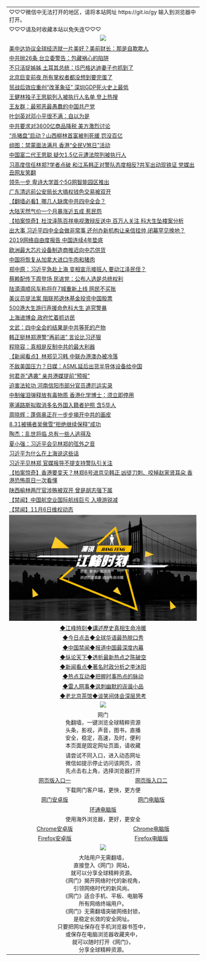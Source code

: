  <table>
<tr>
<td colspan="2" align=left>
♡♡♡微信中无法打开的地区，请将本站网址 https://git.io/gy 输入到浏览器中打开。 
 </td>
</tr>
 <tr>
 <td colspan="2" align=left>
♡♡♡请及时收藏本站以免失连♡♡♡
</td>
 </tr>
  <tr>
    <td colspan="2" align=center><img src="https://cdn.jsdelivr.net/gh/gyoupiodf/im1/%E7%BD%91%E9%97%A8%E6%96%B0%E9%97%BB1.jpg"></td>
 </tr>
<tr><td colspan="2" align="left"><a href="https://xball.casa/oo.aspx?name=c1092120&key=eqxowaguscvmxdgc&from=gy">美中达协议全球经济就一片美好？美前财长：那是自欺欺人</a></td></tr>
<tr><td colspan="2" align="left"><a href="https://xball.casa/oo.aspx?name=c1092137&key=eqxowaguscvmxdgc&from=gy">中共抛26条 台立委警告：包藏祸心的陷阱</a></td></tr>
<tr><td colspan="2" align="left"><a href="https://xball.casa/oo.aspx?name=c1092132&key=eqxowaguscvmxdgc&from=gy">不只活捉姊姊 土耳其总统：IS巴格达迪妻子也抓到了</a></td></tr>
<tr><td colspan="2" align="left"><a href="https://xball.casa/oo.aspx?name=c1091394&key=eqxowaguscvmxdgc&from=gy">北京巨变前夜 所有掌权者都没想到要完蛋了</a></td></tr>
<tr><td colspan="2" align="left"><a href="https://xball.casa/oo.aspx?name=c1092129&key=eqxowaguscvmxdgc&from=gy">贸战后效应重创“改革象征” 深圳GDP死火史上最低</a></td></tr>
<tr><td colspan="2" align="left"><a href="https://xball.casa/oo.aspx?name=c1091907&key=eqxowaguscvmxdgc&from=gy">王健林独子王思聪列入被执行人名单 登上热搜</a></td></tr>
<tr><td colspan="2" align="left"><a href="https://xball.casa/oo.aspx?name=c1091961&key=eqxowaguscvmxdgc&from=gy">王友群：最邪恶最愚蠢的中国共产党</a></td></tr>
<tr><td colspan="2" align="left"><a href="https://xball.casa/oo.aspx?name=c1092100&key=eqxowaguscvmxdgc&from=gy">叶剑英对邓小平很不满：自以为是</a></td></tr>
<tr><td colspan="2" align="left"><a href="https://xball.casa/oo.aspx?name=c1091709&key=eqxowaguscvmxdgc&from=gy">中共要求对3600亿商品降税 美方激烈讨论</a></td></tr>
<tr><td colspan="2" align="left"><a href="https://xball.casa/oo.aspx?name=c1091774&key=eqxowaguscvmxdgc&from=gy">“杀猪盘”启动？山西柳林首富被判死缓 罚没百亿</a></td></tr>
<tr><td colspan="2" align="left"><a href="https://xball.casa/oo.aspx?name=c1092139&key=eqxowaguscvmxdgc&from=gy">组图：禁蒙面法满月 香港“全民V煞日”活动</a></td></tr>
<tr><td colspan="2" align="left"><a href="https://xball.casa/oo.aspx?name=c1092119&key=eqxowaguscvmxdgc&from=gy">中国富二代王思聪 疑欠1.5亿元遭法院列被执行人</a></td></tr>
<tr><td colspan="2" align="left"><a href="https://xball.casa/oo.aspx?name=c1092110&key=eqxowaguscvmxdgc&from=gy">习高度信任林郑?学者点破 和江系韩正对警队态度相反?共军出动现铁证 党媒出丑网友笑翻</a></td></tr>
<tr><td colspan="2" align="left"><a href="https://xball.casa/oo.aspx?name=c1092158&key=eqxowaguscvmxdgc&from=gy">领先一步 卑诗大学首个5G网智能园区推出</a></td></tr>
<tr><td colspan="2" align="left"><a href="https://xball.casa/oo.aspx?name=c1091962&key=eqxowaguscvmxdgc&from=gy">广东清远前公安局长大搞权钱色交易被双开</a></td></tr>
<tr><td colspan="2" align="left"><a href="https://xball.casa/oo.aspx?name=c1091574&key=eqxowaguscvmxdgc&from=gy">【翻墙必看】哪几人缺席中共四中全会？</a></td></tr>
<tr><td colspan="2" align="left"><a href="https://xball.casa/oo.aspx?name=c1092122&key=eqxowaguscvmxdgc&from=gy">大陆天然气价一个月暴涨近五成 惹民怨</a></td></tr>
<tr><td colspan="2" align="left"><a href="https://xball.casa/oo.aspx?name=c1091896&key=eqxowaguscvmxdgc&from=gy">【拍案惊奇】杜汶泽陈百祥电视激辩反送中 百万人关注 科大生坠楼案分析</a></td></tr>
<tr><td colspan="2" align="left"><a href="https://xball.casa/oo.aspx?name=c1092094&key=eqxowaguscvmxdgc&from=gy">出大事 习近平四中全会做非常事 还创办新机构让亲信挂帅 闭幕罕见换地？</a></td></tr>
<tr><td colspan="2" align="left"><a href="https://xball.casa/oo.aspx?name=c1092170&key=eqxowaguscvmxdgc&from=gy">2019网络自由度报告 中国连续4年垫底</a></td></tr>
<tr><td colspan="2" align="left"><a href="https://xball.casa/oo.aspx?name=c1092125&key=eqxowaguscvmxdgc&from=gy">欧洲最大芯片设备制造商推迟向中芯供货</a></td></tr>
<tr><td colspan="2" align="left"><a href="https://xball.casa/oo.aspx?name=c1092134&key=eqxowaguscvmxdgc&from=gy">中国将恢复从加拿大进口牛肉和猪肉</a></td></tr>
<tr><td colspan="2" align="left"><a href="https://xball.casa/oo.aspx?name=c1091499&key=eqxowaguscvmxdgc&from=gy">郑中原：习近平急赴上海 变相宣示接班人 要动江泽民侄？</a></td></tr>
<tr><td colspan="2" align="left"><a href="https://xball.casa/oo.aspx?name=c1092128&key=eqxowaguscvmxdgc&from=gy">蔡赖配传下周登场 民进党：公布人选是总统权利</a></td></tr>
<tr><td colspan="2" align="left"><a href="https://xball.casa/oo.aspx?name=c1091957&key=eqxowaguscvmxdgc&from=gy">陆滴滴顺风车称将在7城重新上线 网民不买账</a></td></tr>
<tr><td colspan="2" align="left"><a href="https://xball.casa/oo.aspx?name=c1092149&key=eqxowaguscvmxdgc&from=gy">美议员提法案 阻联邦退休基金投资中国股票</a></td></tr>
<tr><td colspan="2" align="left"><a href="https://xball.casa/oo.aspx?name=c1091944&key=eqxowaguscvmxdgc&from=gy">500港大生游行声援命危科大生 追究警暴</a></td></tr>
<tr><td colspan="2" align="left"><a href="https://xball.casa/oo.aspx?name=c1091946&key=eqxowaguscvmxdgc&from=gy">上海进博会 政府忙着抓访民</a></td></tr>
<tr><td colspan="2" align="left"><a href="https://xball.casa/oo.aspx?name=c1091702&key=eqxowaguscvmxdgc&from=gy">文武：四中全会的结果是中共等死的产物</a></td></tr>
<tr><td colspan="2" align="left"><a href="https://xball.casa/oo.aspx?name=c1091913&key=eqxowaguscvmxdgc&from=gy">韩正挺林郑港警“再前进” 言论比习还狠</a></td></tr>
<tr><td colspan="2" align="left"><a href="https://xball.casa/oo.aspx?name=c1091958&key=eqxowaguscvmxdgc&from=gy">程晓容：真相是反制中共的最大利器</a></td></tr>
<tr><td colspan="2" align="left"><a href="https://xball.casa/oo.aspx?name=c1092123&key=eqxowaguscvmxdgc&from=gy">【新闻看点】林郑见习韩 中联办港澳办被冷落</a></td></tr>
<tr><td colspan="2" align="left"><a href="https://xball.casa/oo.aspx?name=c1092112&key=eqxowaguscvmxdgc&from=gy">不敌美国压力？日媒：ASML延后出货半导体设备给中国</a></td></tr>
<tr><td colspan="2" align="left"><a href="https://xball.casa/oo.aspx?name=c1092173&key=eqxowaguscvmxdgc&from=gy">何君尧“遇袭” 亲共港媒提前“预报”</a></td></tr>
<tr><td colspan="2" align="left"><a href="https://xball.casa/oo.aspx?name=c1092169&key=eqxowaguscvmxdgc&from=gy">迫害法轮功 河南信阳市部分官员遭厄运实录</a></td></tr>
<tr><td colspan="2" align="left"><a href="https://xball.casa/oo.aspx?name=c1092131&key=eqxowaguscvmxdgc&from=gy">中制催泪弹释放有毒物质 香港化学博士：须立即停用</a></td></tr>
<tr><td colspan="2" align="left"><a href="https://xball.casa/oo.aspx?name=c1092126&key=eqxowaguscvmxdgc&from=gy">塞浦路斯拟取消多名外国入籍者护照 含5华人</a></td></tr>
<tr><td colspan="2" align="left"><a href="https://xball.casa/oo.aspx?name=c1092161&key=eqxowaguscvmxdgc&from=gy">周晓辉：蓬佩奥正在一步步揭开中共的画皮</a></td></tr>
<tr><td colspan="2" align="left"><a href="https://xball.casa/oo.aspx?name=c1092174&key=eqxowaguscvmxdgc&from=gy">8.31被捕者吴傲雪“拒绝继续保释”成功</a></td></tr>
<tr><td colspan="2" align="left"><a href="https://xball.casa/oo.aspx?name=c1091871&key=eqxowaguscvmxdgc&from=gy">陶杰：乱世将临 总有一些人逃得及</a></td></tr>
<tr><td colspan="2" align="left"><a href="https://xball.casa/oo.aspx?name=c1091917&key=eqxowaguscvmxdgc&from=gy">夏小强：习近平会见林郑的弦外之音</a></td></tr>
<tr><td colspan="2" align="left"><a href="https://xball.casa/oo.aspx?name=c1091436&key=eqxowaguscvmxdgc&from=gy">习近平为什么在上海说这些话</a></td></tr>
<tr><td colspan="2" align="left"><a href="https://xball.casa/oo.aspx?name=c1091755&key=eqxowaguscvmxdgc&from=gy">习近平见林郑 官媒报导不提支持警队引关注</a></td></tr>
<tr><td colspan="2" align="left"><a href="https://xball.casa/oo.aspx?name=c1091733&key=eqxowaguscvmxdgc&from=gy">【拍案惊奇】香港要变天？林郑6号进京见韩正 凶徒刀刺、咬掉赵家贤耳朵 香港恐怖周日一次看懂</a></td></tr>
<tr><td colspan="2" align="left"><a href="https://xball.casa/oo.aspx?name=c1092143&key=eqxowaguscvmxdgc&from=gy">陕西榆林两厅官涉贿被双开 曾是胡志强下属</a></td></tr>
<tr><td colspan="2" align="left"><a href="https://xball.casa/oo.aspx?name=c1092177&key=eqxowaguscvmxdgc&from=gy">【禁闻】中国航空业国际航线巨亏 入境游锐减</a></td></tr>
<tr><td colspan="2" align="left"><a href="https://xball.casa/oo.aspx?name=c1092171&key=eqxowaguscvmxdgc&from=gy">【禁闻】11月6日维权动态</a></td></tr>

 <tr>
   <td colspan="2" align=center><img src="https://github.com/gyoupiodf/im1/blob/master/jf-1.jpg"></td>
  </tr>
   <tr>
   <td colspan="2" align=center> 
<a href="https://xball.casa/oo.aspx?name=c922850&key=eqxowaguscvmxdgc&from=gy&tag=9877">◆江峰時刻◆講述歷史真相生命冷暖</a><br/>
    </td>
  </tr>
   <tr>
   <td colspan="2" align=center> 
<a href="https://xball.casa/oo.aspx?name=c816850&key=eqxowaguscvmxdgc&from=gy&tag=9877">◆今日点击◆全球华语最热脱口秀</a><br/>
    </td>
  </tr>
  <tr>
  <td colspan="2" align=center>
<a href="https://xball.casa/oo.aspx?name=c816860&key=eqxowaguscvmxdgc&from=gy&tag=99733110">◆中国禁闻◆报道中国最深度内幕</a><br/>
   </tr>
  <tr>
     <td colspan="2" align=center>
<a href="https://xball.casa/oo.aspx?name=c816855&key=eqxowaguscvmxdgc&from=gy&tag=997110">◆纵论天下◆透析最新热点之陈破空</a><br/>
   </tr>
   <tr>
      <td colspan="2" align=center>
<a href="https://xball.casa/oo.aspx?name=c838308&key=eqxowaguscvmxdgc&from=gy&tag=9973110">◆新闻看点◆著名时政分析之李沐阳</a><br/>
   </tr>
   <tr>
     <td colspan="2" align=center>
<a href="https://xball.casa/oo.aspx?name=c816852&key=eqxowaguscvmxdgc&from=gy&tag=9733110">◆热点互动◆把握时事热点的脉动</a><br/>
   </tr>
   <tr>
      <td colspan="2" align=center>
<a href="https://xball.casa/oo.aspx?name=c816694&key=eqxowaguscvmxdgc&from=gy&tag=93310">◆雷人网事◆讽刺幽默的诙谐小品</a><br/>
   </tr>
   <tr>
    <td colspan="2" align=center>
<a href="https://xball.casa/oo.aspx?name=c816650&key=eqxowaguscvmxdgc&from=gy&tag=9973110">◆老北京茶馆◆谈笑间体会深层思考</a><br/>
   </tr>
 <tr>
    <td colspan="2" align="center"><img src="https://gitlab.com/ogate2/up/raw/master/_/oGate65.jpg"/></td>
  </tr>
  <tr>
    <td colspan="2" align="center">网门<br/>免翻墙，一键浏览全球精粹资源<br/>头条，影视，声音，图书，直播<br/>安全，稳定，高速，及时，便利<br/>本页面是固定网址页面，请收藏</td>
  <tr>
  <tr>
    <td colspan="2" align="center">请尝试不同入口，进入动态网址<br/>微信如提示停止访问该网页，须<br/>先点击右上角，选择浏览器打开</td>
  <tr>
  <tr>
    <td align="center"><a href="https://gl.githack.com/ofile/up/raw/master/showm.htm">网页版入口一</a></td>
    <td align="center"><a href="https://lijcxlvzmlxs.xroot.pw/oo.aspx?key=mvmsehdxxcbsukzw&from=ogHomel">网页版入口二</a></td>
  </tr>
  <tr>
    <td colspan="2" align="center">下载网门客户端，更快，更方便</td>
  <tr>
  <tr>
    <td align="center"><a href="https://gitlab.com/ogate2/up/raw/master/_/oGatea.apk">网门安卓版</a></td>
    <td align="center"><a href="https://gitlab.com/ogate2/up/raw/master/_/oGate.zip">网门电脑版</a></td>
  </tr>
  <tr>
    <td colspan="2" align="center"><a href="https://gitlab.com/ogate2/up/raw/master/_/oPipe.zip">环通电脑版</a></td>
  </tr>
  <tr>
    <td colspan="2" align="center">使用海外浏览器，更好，更安全</td>
  <tr>
  <tr>
    <td align="center"><a href="https://gitlab.com/ogate2/up/raw/master/_/Chrome.apk">Chrome安卓版</a></td>
    <td align="center"><a href="https://gitlab.com/ogate2/up/raw/master/_/Chrome.zip">Chrome电脑版</a></td>
  </tr>
  <tr>
    <td align="center"><a href="https://gitlab.com/ogate2/up/raw/master/_/Firefox.apk">Firefox安卓版</a></td>
    <td align="center"><a href="https://gitlab.com/ogate2/up/raw/master/_/Firefox.zip">Firefox电脑版</a></td>
  </tr>
  <tr>
    <td colspan="2" align="center"><img src="https://gitlab.com/ogate2/up/raw/master/_/oGate640.jpg"/></td>
  </tr>
  <tr>
    <td colspan="2" align="center">
大陆用户无需翻墙，<br/>
直接登入《网门》网站，<br/>就可以分享全球精粹资源。<br/>
《网门》揭开网络时代的新视角，<br/>引领网络时代的新风尚。<br/>
《网门》适合手机、平板、电脑等<br/>所有网络终端用户。<br/>
《网门》无需翻墙突破网络封锁，<br/>是稳定长效的安全网址。<br/>
只要把网址保存在手机浏览器书签中，<br/>或保存在电脑浏览器收藏夹中，<br/>
就可以随时打开《网门》，<br/>
分享全球精粹资源。</td>
  </tr>
</table>


